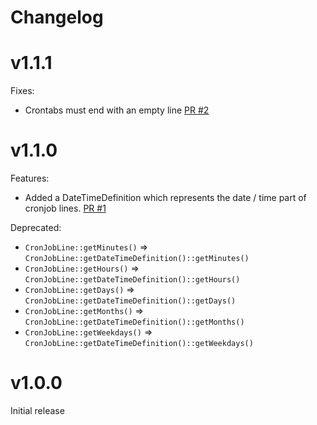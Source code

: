 # Changelog

# v1.1.1
Fixes:
- Crontabs must end with an empty line [PR #2](https://github.com/mintware-de/native-cron/pull/2)

# v1.1.0
Features:
- Added a DateTimeDefinition which represents the date / time part of cronjob lines. [PR #1](https://github.com/mintware-de/native-cron/pull/1)

Deprecated:
- `CronJobLine::getMinutes()` => `CronJobLine::getDateTimeDefinition()::getMinutes()`
- `CronJobLine::getHours()` => `CronJobLine::getDateTimeDefinition()::getHours()`
- `CronJobLine::getDays()` => `CronJobLine::getDateTimeDefinition()::getDays()`
- `CronJobLine::getMonths()` => `CronJobLine::getDateTimeDefinition()::getMonths()`
- `CronJobLine::getWeekdays()` => `CronJobLine::getDateTimeDefinition()::getWeekdays()`

# v1.0.0
Initial release
